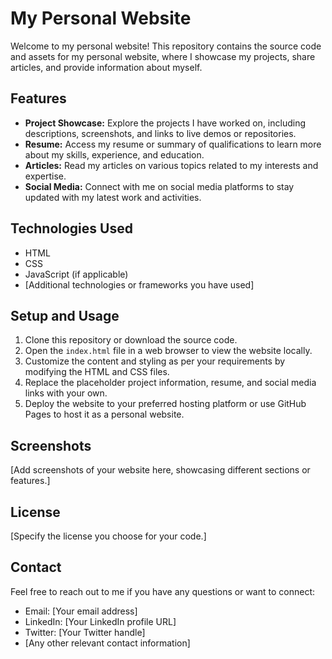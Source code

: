 # My Personal Website

Welcome to my personal website! This repository contains the source code and assets for my personal website, where I showcase my projects, share articles, and provide information about myself.

## Features

- **Project Showcase:** Explore the projects I have worked on, including descriptions, screenshots, and links to live demos or repositories.
- **Resume:** Access my resume or summary of qualifications to learn more about my skills, experience, and education.
- **Articles:** Read my articles on various topics related to my interests and expertise.
- **Social Media:** Connect with me on social media platforms to stay updated with my latest work and activities.

## Technologies Used
- HTML
- CSS
- JavaScript (if applicable)
- [Additional technologies or frameworks you have used]

## Setup and Usage

1. Clone this repository or download the source code.
2. Open the `index.html` file in a web browser to view the website locally.
3. Customize the content and styling as per your requirements by modifying the HTML and CSS files.
4. Replace the placeholder project information, resume, and social media links with your own.
5. Deploy the website to your preferred hosting platform or use GitHub Pages to host it as a personal website.

## Screenshots

[Add screenshots of your website here, showcasing different sections or features.]


## License

[Specify the license you choose for your code.]

## Contact

Feel free to reach out to me if you have any questions or want to connect:

- Email: [Your email address]
- LinkedIn: [Your LinkedIn profile URL]
- Twitter: [Your Twitter handle]
- [Any other relevant contact information]